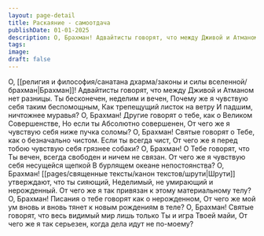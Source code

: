 ```yaml
---
layout: page-detail
title: Раскаяние - самоотдача
publishDate: 01-01-2025
description: О, Брахман! Адвайтисты говорят, что между Дживой и Атманом  нет разницы. Ты бесконечен, неделим и вечен, Почему же я чувствую себя таким беспомощным, Как трепещущий листок на ветру И падшим, ничтожнее муравья?
tags:
image:
draft: false
---
```

О, [[религия и философия/санатана дхарма/законы и силы вселенной/брахман|Брахман]]! Адвайтисты говорят, что между Дживой и Атманом  нет разницы. Ты бесконечен, неделим и вечен, Почему же я чувствую себя таким беспомощным, Как трепещущий листок на ветру И падшим, ничтожнее муравья?  О, Брахман! Другие говорят о тебе, как о Великом Совершенстве, Но если ты Абсолютно совершенен, От чего же я чувствую себя ниже пучка соломы?  О, Брахман! Святые говорят о Тебе, как о безначально чистом. Если ты всегда чист, От чего же я перед тобою чувствую себя грязнее собаки?  О, Брахман! О Тебе говорят, что Ты вечен, всегда свободен и ничем  не связан. От чего же я чувствую себя несущейся щепкой В бурлящем океане непостоянства?  О, Брахман! [[pages/священные тексты/канон текстов/шрути|Шрути]] утверждают, что ты сияющий, Неделимый, не умирающий и нерожденный. От чего же я так привязан к этому материальному телу?  О, Брахман! Писания о тебе говорят как о нерожденном, От чего же мой ум вновь и вновь тянет к новым  рождениям в теле?  О, Брахман! Святые говорят, что весь видимый мир лишь только  Ты и игра Твоей майи, От чего же я так серьезен, когда дела идут не по-моему?
  
